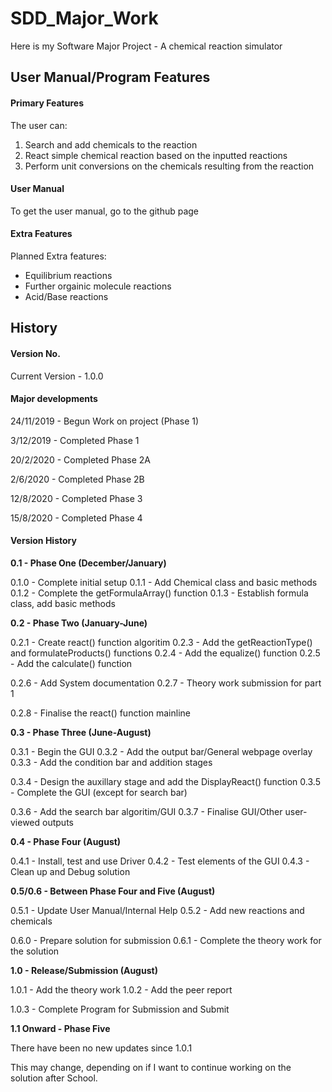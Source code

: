# SDD_Major_Work
Here is my Software Major Project - A chemical reaction simulator

## User Manual/Program Features

#### Primary Features

The user can:
1. Search and add chemicals to the reaction
2. React simple chemical reaction based on the inputted reactions
3. Perform unit conversions on the chemicals resulting from the reaction

#### User Manual

To get the user manual, go to the github page

#### Extra Features

Planned Extra features:
- Equilibrium reactions
- Further orgainic molecule reactions
- Acid/Base reactions

## History

#### Version No.

Current Version - 1.0.0

#### Major developments

24/11/2019 - Begun Work on project (Phase 1)

3/12/2019 - Completed Phase 1

20/2/2020 - Completed Phase 2A

2/6/2020 - Completed Phase 2B

12/8/2020 - Completed Phase 3

15/8/2020 - Completed Phase 4

#### Version History

**0.1 - Phase One (December/January)**

0.1.0 - Complete initial setup
0.1.1 - Add Chemical class and basic methods
0.1.2 - Complete the getFormulaArray() function
0.1.3 - Establish formula class, add basic methods

**0.2 - Phase Two (January-June)**

0.2.1 - Create react() function algoritim
0.2.3 - Add the getReactionType() and formulateProducts() functions
0.2.4 - Add the equalize() function
0.2.5 - Add the calculate() function

0.2.6 - Add System documentation
0.2.7 - Theory work submission for part 1

0.2.8 - Finalise the react() function mainline

**0.3 - Phase Three (June-August)**

0.3.1 - Begin the GUI
0.3.2 - Add the output bar/General webpage overlay
0.3.3 - Add the condition bar and addition stages

0.3.4 - Design the auxillary stage and add the DisplayReact() function
0.3.5 - Complete the GUI (except for search bar)

0.3.6 - Add the search bar algoritim/GUI
0.3.7 - Finalise GUI/Other user-viewed outputs

**0.4 - Phase Four (August)**

0.4.1 - Install, test and use Driver
0.4.2 - Test elements of the GUI
0.4.3 - Clean up and Debug solution

**0.5/0.6 - Between Phase Four and Five (August)**

0.5.1 - Update User Manual/Internal Help
0.5.2 - Add new reactions and chemicals

0.6.0 - Prepare solution for submission
0.6.1 - Complete the theory work for the solution

**1.0 - Release/Submission (August)**

1.0.1 - Add the theory work
1.0.2 - Add the peer report

1.0.3 - Complete Program for Submission and Submit

**1.1 Onward - Phase Five**

There have been no new updates since 1.0.1

This may change, depending on if I want to continue working on the solution after School.
